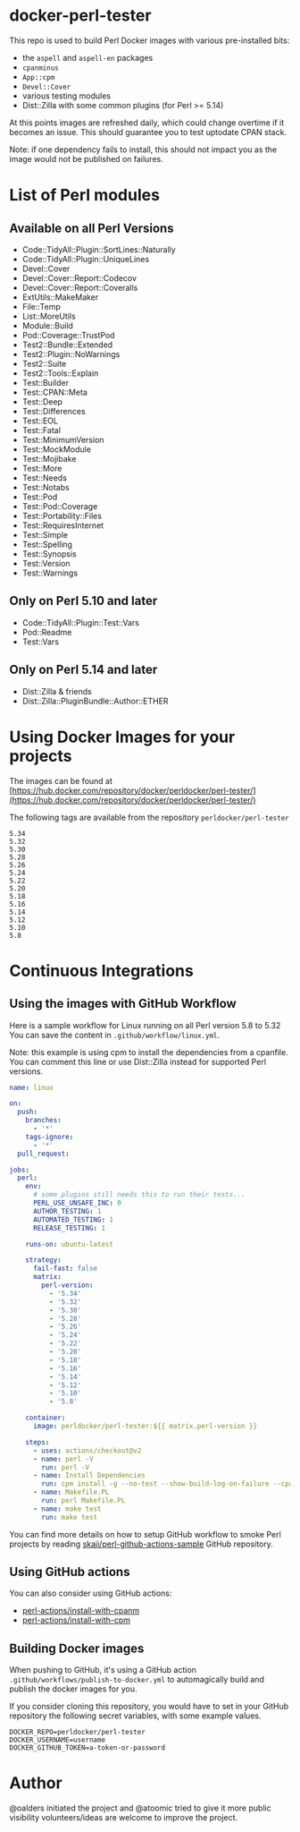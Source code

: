 # docker-perl-tester

This repo is used to build Perl Docker images with various pre-installed bits:

- the `aspell` and `aspell-en` packages
- `cpanminus`
- `App::cpm`
- `Devel::Cover`
- various testing modules
- Dist::Zilla with some common plugins (for Perl >= 5.14)

At this points images are refreshed daily, which could change overtime if it becomes an issue.
This should guarantee you to test uptodate CPAN stack.

Note: if one dependency fails to install, this should not impact you as the image would not be published
on failures.

# List of Perl modules

## Available on all Perl Versions

- Code::TidyAll::Plugin::SortLines::Naturally
- Code::TidyAll::Plugin::UniqueLines
- Devel::Cover
- Devel::Cover::Report::Codecov
- Devel::Cover::Report::Coveralls
- ExtUtils::MakeMaker
- File::Temp
- List::MoreUtils
- Module::Build
- Pod::Coverage::TrustPod
- Test2::Bundle::Extended
- Test2::Plugin::NoWarnings
- Test2::Suite
- Test2::Tools::Explain
- Test::Builder
- Test::CPAN::Meta
- Test::Deep
- Test::Differences
- Test::EOL
- Test::Fatal
- Test::MinimumVersion
- Test::MockModule
- Test::Mojibake
- Test::More
- Test::Needs
- Test::Notabs
- Test::Pod
- Test::Pod::Coverage
- Test::Portability::Files
- Test::RequiresInternet
- Test::Simple
- Test::Spelling
- Test::Synopsis
- Test::Version
- Test::Warnings

## Only on Perl 5.10 and later

- Code::TidyAll::Plugin::Test::Vars
- Pod::Readme
- Test::Vars

## Only on Perl 5.14 and later

- Dist::Zilla & friends
- Dist::Zilla::PluginBundle::Author::ETHER

# Using Docker Images for your projects

The images can be found at [https://hub.docker.com/repository/docker/perldocker/perl-tester/](https://hub.docker.com/repository/docker/perldocker/perl-tester/)

The following tags are available from the repository `perldocker/perl-tester`

```
5.34
5.32
5.30
5.28
5.26
5.24
5.22
5.20
5.18
5.16
5.14
5.12
5.10
5.8
```

# Continuous Integrations

## Using the images with GitHub Workflow

Here is a sample workflow for Linux running on all Perl version 5.8 to 5.32
You can save the content in `.github/workflow/linux.yml`.

Note: this example is using cpm to install the dependencies from a cpanfile.
You can comment this line or use Dist::Zilla instead for supported Perl versions.

```yaml
name: linux

on:
  push:
    branches:
      - '*'
    tags-ignore:
      - '*'
  pull_request:

jobs:
  perl:
    env:
      # some plugins still needs this to run their tests...
      PERL_USE_UNSAFE_INC: 0
      AUTHOR_TESTING: 1
      AUTOMATED_TESTING: 1
      RELEASE_TESTING: 1

    runs-on: ubuntu-latest

    strategy:
      fail-fast: false
      matrix:
        perl-version:
          - '5.34'        
          - '5.32'
          - '5.30'
          - '5.28'
          - '5.26'
          - '5.24'
          - '5.22'
          - '5.20'
          - '5.18'
          - '5.16'
          - '5.14'
          - '5.12'
          - '5.10'
          - '5.8'

    container:
      image: perldocker/perl-tester:${{ matrix.perl-version }}

    steps:
      - uses: actions/checkout@v2
      - name: perl -V
        run: perl -V
      - name: Install Dependencies
        run: cpm install -g --no-test --show-build-log-on-failure --cpanfile cpanfile
      - name: Makefile.PL
        run: perl Makefile.PL
      - name: make test
        run: make test
```

You can find more details on how to setup GitHub workflow to smoke Perl projects by reading [skaji/perl-github-actions-sample](https://github.com/skaji/perl-github-actions-sample) GitHub repository.

## Using GitHub actions

You can also consider using GitHub actions:
- [perl-actions/install-with-cpanm](https://github.com/perl-actions/install-with-cpanm)
- [perl-actions/install-with-cpm](https://github.com/perl-actions/install-with-cpm)

## Building Docker images

When pushing to GitHub, it's using a GitHub action `.github/workflows/publish-to-docker.yml`
to automagically build and publish the docker images for you.

If you consider cloning this repository, you would have to set in your GitHub repository the following secret variables, with some example values.

```
DOCKER_REPO=perldocker/perl-tester
DOCKER_USERNAME=username
DOCKER_GITHUB_TOKEN=a-token-or-password
```

# Author

@oalders initiated the project and @atoomic tried to give it more public visibility
volunteers/ideas are welcome to improve the project.
